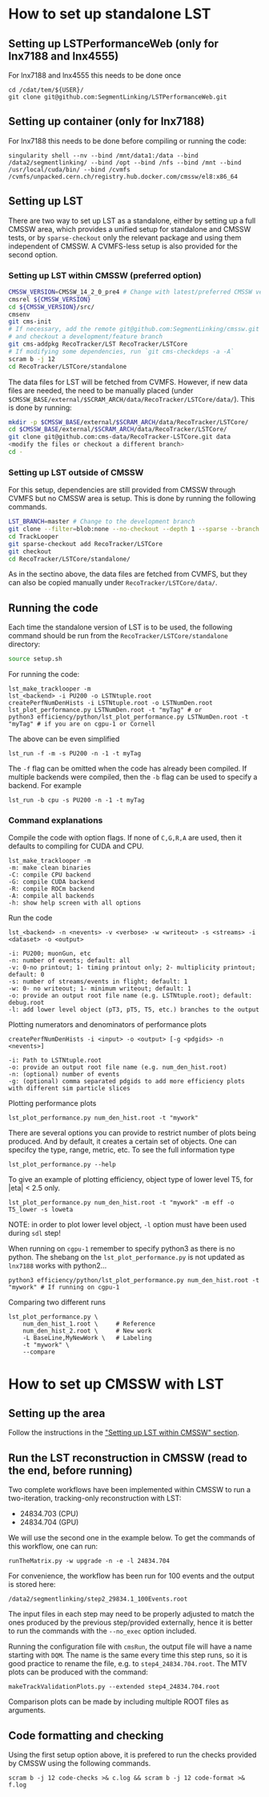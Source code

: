 # How to set up standalone LST



## Setting up LSTPerformanceWeb (only for lnx7188 and lnx4555)

For lnx7188 and lnx4555 this needs to be done once

    cd /cdat/tem/${USER}/
    git clone git@github.com:SegmentLinking/LSTPerformanceWeb.git

## Setting up container (only for lnx7188)

For lnx7188 this needs to be done before compiling or running the code:

    singularity shell --nv --bind /mnt/data1:/data --bind /data2/segmentlinking/ --bind /opt --bind /nfs --bind /mnt --bind /usr/local/cuda/bin/ --bind /cvmfs  /cvmfs/unpacked.cern.ch/registry.hub.docker.com/cmssw/el8:x86_64

## Setting up LST

There are two way to set up LST as a standalone, either by setting up a full CMSSW area, which provides a unified setup for standalone and CMSSW tests, or by `sparse-checkout` only the relevant package and using them independent of CMSSW. A CVMFS-less setup is also provided for the second option.

### Setting up LST within CMSSW (preferred option)

```bash
CMSSW_VERSION=CMSSW_14_2_0_pre4 # Change with latest/preferred CMSSW version
cmsrel ${CMSSW_VERSION}
cd ${CMSSW_VERSION}/src/
cmsenv
git cms-init
# If necessary, add the remote git@github.com:SegmentLinking/cmssw.git
# and checkout a development/feature branch
git cms-addpkg RecoTracker/LST RecoTracker/LSTCore
# If modifying some dependencies, run `git cms-checkdeps -a -A`
scram b -j 12
cd RecoTracker/LSTCore/standalone
```

The data files for LST will be fetched from CVMFS. However, if new data files are needed, the need to be manually placed (under `$CMSSW_BASE/external/$SCRAM_ARCH/data/RecoTracker/LSTCore/data/`). This is done by running:

```bash
mkdir -p $CMSSW_BASE/external/$SCRAM_ARCH/data/RecoTracker/LSTCore/
cd $CMSSW_BASE/external/$SCRAM_ARCH/data/RecoTracker/LSTCore/
git clone git@github.com:cms-data/RecoTracker-LSTCore.git data
<modify the files or checkout a different branch>
cd -
```

### Setting up LST outside of CMSSW

For this setup, dependencies are still provided from CMSSW through CVMFS but no CMSSW area is setup. This is done by running the following commands.

``` bash
LST_BRANCH=master # Change to the development branch
git clone --filter=blob:none --no-checkout --depth 1 --sparse --branch ${LST_BRANCH} https://github.com/SegmentLinking/cmssw.git TrackLooper
cd TrackLooper
git sparse-checkout add RecoTracker/LSTCore
git checkout
cd RecoTracker/LSTCore/standalone/
```

As in the sectino above, the data files are fetched from CVMFS, but they can also be copied manually under `RecoTracker/LSTCore/data/`.


## Running the code

Each time the standalone version of LST is to be used, the following command should be run from the `RecoTracker/LSTCore/standalone` directory:
```bash
source setup.sh
```

For running the code:

    lst_make_tracklooper -m
    lst_<backend> -i PU200 -o LSTNtuple.root
    createPerfNumDenHists -i LSTNtuple.root -o LSTNumDen.root
    lst_plot_performance.py LSTNumDen.root -t "myTag" # or
    python3 efficiency/python/lst_plot_performance.py LSTNumDen.root -t "myTag" # if you are on cgpu-1 or Cornell

The above can be even simplified

    lst_run -f -m -s PU200 -n -1 -t myTag

The `-f` flag can be omitted when the code has already been compiled. If multiple backends were compiled, then the `-b` flag can be used to specify a backend. For example

    lst_run -b cpu -s PU200 -n -1 -t myTag

### Command explanations

Compile the code with option flags. If none of `C,G,R,A` are used, then it defaults to compiling for CUDA and CPU.

    lst_make_tracklooper -m
    -m: make clean binaries
    -C: compile CPU backend
    -G: compile CUDA backend
    -R: compile ROCm backend
    -A: compile all backends
    -h: show help screen with all options

Run the code
 
    lst_<backend> -n <nevents> -v <verbose> -w <writeout> -s <streams> -i <dataset> -o <output>

    -i: PU200; muonGun, etc
    -n: number of events; default: all
    -v: 0-no printout; 1- timing printout only; 2- multiplicity printout; default: 0
    -s: number of streams/events in flight; default: 1
    -w: 0- no writeout; 1- minimum writeout; default: 1
    -o: provide an output root file name (e.g. LSTNtuple.root); default: debug.root
    -l: add lower level object (pT3, pT5, T5, etc.) branches to the output

Plotting numerators and denominators of performance plots

    createPerfNumDenHists -i <input> -o <output> [-g <pdgids> -n <nevents>]

    -i: Path to LSTNtuple.root
    -o: provide an output root file name (e.g. num_den_hist.root)
    -n: (optional) number of events
    -g: (optional) comma separated pdgids to add more efficiency plots with different sim particle slices
    
Plotting performance plots

    lst_plot_performance.py num_den_hist.root -t "mywork"

There are several options you can provide to restrict number of plots being produced.
And by default, it creates a certain set of objects.
One can specifcy the type, range, metric, etc.
To see the full information type

    lst_plot_performance.py --help

To give an example of plotting efficiency, object type of lower level T5, for |eta| < 2.5 only.

    lst_plot_performance.py num_den_hist.root -t "mywork" -m eff -o T5_lower -s loweta

NOTE: in order to plot lower level object, ```-l``` option must have been used during ```sdl``` step!

When running on ```cgpu-1``` remember to specify python3 as there is no python.
The shebang on the ```lst_plot_performance.py``` is not updated as ```lnx7188``` works with python2...

    python3 efficiency/python/lst_plot_performance.py num_den_hist.root -t "mywork" # If running on cgpu-1
                                                                                                                                                           
Comparing two different runs

    lst_plot_performance.py \
        num_den_hist_1.root \     # Reference
        num_den_hist_2.root \     # New work
        -L BaseLine,MyNewWork \   # Labeling
        -t "mywork" \
        --compare

# How to set up CMSSW with LST

## Setting up the area

Follow the instructions in the ["Setting up LST within CMSSW" section](#setting-up-lst-within-cmssw-preferred-option).

## Run the LST reconstruction in CMSSW (read to the end, before running)

Two complete workflows have been implemented within CMSSW to run a two-iteration, tracking-only reconstruction with LST:
 - 24834.703 (CPU)
 - 24834.704 (GPU)

We will use the second one in the example below. To get the commands of this workflow, one can run:

    runTheMatrix.py -w upgrade -n -e -l 24834.704

For convenience, the workflow has been run for 100 events and the output is stored here:

    /data2/segmentlinking/step2_29834.1_100Events.root

The input files in each step may need to be properly adjusted to match the ones produced by the previous step/provided externally, hence it is better to run the commands with the `--no_exec` option included.

Running the configuration file with `cmsRun`, the output file will have a name starting with `DQM`. The name is the same every time this step runs,
so it is good practice to rename the file, e.g. to `step4_24834.704.root`.
The MTV plots can be produced with the command:

    makeTrackValidationPlots.py --extended step4_24834.704.root

Comparison plots can be made by including multiple ROOT files as arguments.

## Code formatting and checking

Using the first setup option above, it is prefered to run the checks provided by CMSSW using the following commands.

```
scram b -j 12 code-checks >& c.log && scram b -j 12 code-format >& f.log
```